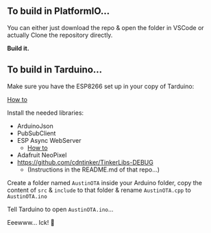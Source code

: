 ## To build in PlatformIO...

You can either just download the repo & open the folder in VSCode or actually Clone the repository directly.

**Build it.**

## To build in Tarduino...

Make sure you have the ESP8266 set up in your copy of Tarduino:

[How to](https://randomnerdtutorials.com/how-to-install-esp8266-board-arduino-ide/)

Install the needed libraries:

* ArduinoJson
* PubSubClient
* ESP Async WebServer
    * [How to](https://reacoda.gitbook.io/molemi-iot/introducing-the-nodemcu/display-the-dht11-sensor-reading-on-a-web-server-using-nodemcu./installing-dht-library-on-the-esp8266/installing-the-asynchronous-web-server-library)
* Adafruit NeoPixel
* https://github.com/cdntinker/TinkerLibs-DEBUG
    * (Instructions in the README.md of that repo...)
    
Create a folder named `AustinOTA` inside your Arduino folder, copy the content of `src` & `include` to that folder & rename `AustinOTA.cpp` to `AustinOTA.ino`

Tell Tarduino to open `AustinOTA.ino`...

Eeewww...  Ick!  :vomiting_face:
